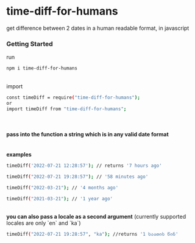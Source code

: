 # time-diff-for-humans

get difference between 2 dates in a human readable format, in javascript

### Getting Started

run

```sh
npm i time-diff-for-humans
```

<br>
import

```sh
const timeDiff = require("time-diff-for-humans");
or
import timeDiff from "time-diff-for-humans";
```

<br>
<h4>pass into the function a string which is in any valid date format</h4>
<br>
<strong>examples</strong>

```sh
timeDiff('2022-07-21 12:28:57'); // returns '7 hours ago'
```

```sh
timeDiff("2022-07-21 19:28:57"); // '58 minutes ago'
```

```sh
timeDiff("2022-03-21"); // '4 months ago'
```

```sh
timeDiff("2021-03-21"); // '1 year ago'
```

<br>
<strong>you can also pass a locale as a second argument</strong>
(currently supported locales are only `en` and `ka`)

```sh
timeDiff("2022-07-21 19:28:57", "ka"); //returns '1 საათის წინ'
```
